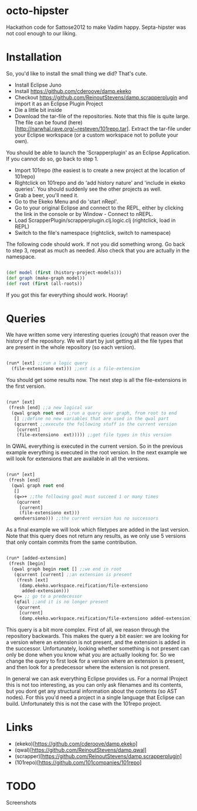 octo-hipster
============

Hackathon code for Sattose2012 to make Vadim happy. Septa-hipster was not cool
enough to our liking.

# Installation

So, you'd like to install the small thing we did? That's cute.

* Install Eclipse Juno
* Install https://github.com/cderoove/damp.ekeko
* Checkout https://github.com/ReinoutStevens/damp.scrapperplugin and import it
  as an Eclipse Plugin Project
* Die a little bit inside
* Download the tar-file of the repositories. Note that this file
  is quite large. The file can be found
  (here)[http://narwhal.rave.org/~resteven/101repo.tar].
  Extract the tar-file under your Eclipse workspace (or a custom
  workspace not to pollute your own).

You should be able to launch the 'Scrapperplugin' as an Eclipse Application. If
you cannot do so, go back to step 1. 

* Import 101repo (the easiest is to create a new project at the location of
  101repo)
* Rightclick on 101repo and do 'add history nature' and 'include in ekeko
  queries'. You should suddenly see the other projects as well.
* Grab a beer, you'll need it.
* Go to the Ekeko Menu and do 'start nRepl'.
* Go to your original Eclipse and connect to the REPL, either by clicking the
  link in the console or by Window - Connect to nREPL.
* Load ScrapperPlugin/scrapperplugin.clj.logic.clj (rightclick, load in REPL)
* Switch to the file's namespace (rightclick, switch to namespace)


The following code should work. If not you did something wrong. Go back to step
3, repeat as much as needed. Also check that you are actually in the namespace.

```clj

(def model (first (history-project-models)))
(def graph (make-graph model))
(def root (first (all-roots))

```

If you got this far everything should work. Hooray!

# Queries

We have written some very interesting queries (*cough*) that reason over the
history of the repository. We will start by just getting all the file types
that are present in the whole repository (so each version).

```clj

(run* [ext] ;;run a logic query
  (file-extensiono ext))) ;;ext is a file-extension

```

You should get some results now. The next step is all the file-extensions in
the first version.

```clj

(run* [ext]
 (fresh [end] ;;a new logical var
  (qwal graph root end ;;run a query over graph, from root to end
   [] ;;define no new variables that are used in the qwal part
   (qcurrent ;;execute the following stuff in the current version
    [current]
    (file-extensiono  ext))))) ;;get file types in this version

```

In QWAL everything is executed in the current version. So in the previous
example everything is executed in the root version. In the next example we will
look for extensions that are available in all the versions.

```clj

(run* [ext]
 (fresh [end]
  (qwal graph root end
   []
   (q=>+ ;;the following goal must succeed 1 or many times
    (qcurrent
     [current]
     (file-extensiono ext)))
   qendversiono))) ;;the current version has no successors

```

As a final example we will look which filetypes are added in the last version.
Note that this query does not return any results, as we only use 5 versions
that only contain commits from the same contribution.


```clj

(run* [added-extension]
 (fresh [begin]
  (qwal graph begin root [] ;;we end in root 
   (qcurrent [current] ;;an extension is present
    (fresh [ext]
     (damp.ekeko.workspace.reification/file-extensiono
      added-extension)))
   q<= ;; go to a predecessor
   (qfail ;;and it is no longer present
    (qcurrent
     [current]
     (damp.ekeko.workspace.reification/file-extensiono added-extension))))))

```

This query is a bit more complex. First of all, we reason through the repository
backwards. This makes the query a bit easier: we are looking for a version
where an extension is not present, and the extension is added in the successor.
Unfortunately, looking whether something is not present can only be done when
you know what you are actually looking for. So we change the query to first
look for a version where an extension is present, and then look for a
predecessor where the extension is not present.


In general we can ask everything Eclipse provides us. For a normal IProject
this is not too interesting, as you can only ask filenames and its contents,
but you dont get any structural information about the contents (so AST nodes).
For this you'd need a project in a single language that Eclipse can build.
Unfortunately this is not the case with the 101repo project.


# Links

* (ekeko)[https://github.com/cderoove/damp.ekeko]
* (qwal)[https://github.com/ReinoutStevens/damp.qwal]
* (scrapper)[https://github.com/ReinoutStevens/damp.scrapperplugin]
* (101repo)[https://github.com/101companies/101repo]


# TODO

Screenshots

